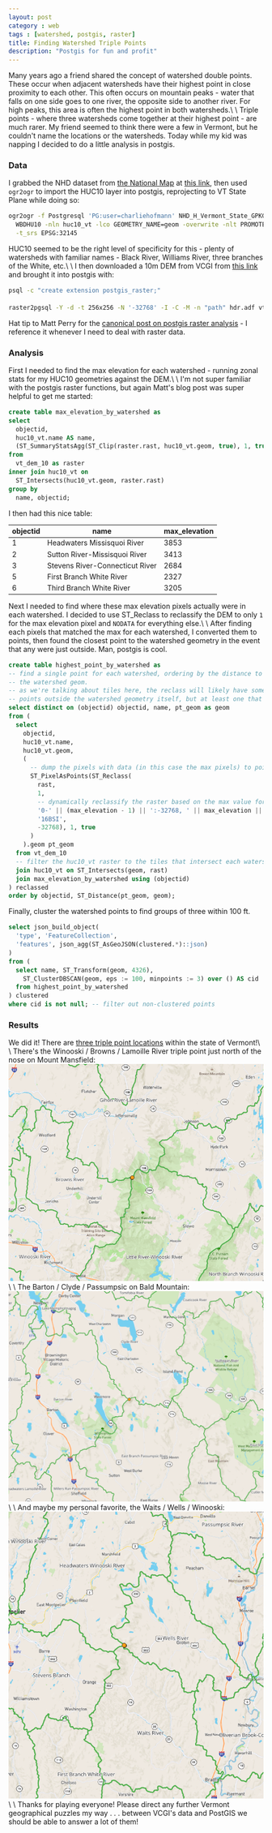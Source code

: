 ```yaml
---
layout: post
category : web
tags : [watershed, postgis, raster]
title: Finding Watershed Triple Points
description: "Postgis for fun and profit"
---
```


Many years ago a friend shared the concept of watershed double points. These occur when adjacent watersheds have their highest point in close proximity to each other. This often occurs on mountain peaks - water that falls on one side goes to one river, the opposite side to another river. For high peaks, this area is often the highest point in both watersheds.\\
\\
Triple points - where three watersheds come together at their highest point - are much rarer. My friend seemed to think there were a few in Vermont, but he couldn't name the locations or the watersheds. Today while my kid was napping I decided to do a little analysis in postgis.

### Data

I grabbed the NHD dataset from [the National Map](https://www.usgs.gov/programs/national-geospatial-program/national-map) at [this link](https://prd-tnm.s3.amazonaws.com/StagedProducts/Hydrography/NHD/State/GPKG/NHD_H_Vermont_State_GPKG.zip), then used `ogr2ogr` to import the HUC10 layer into postgis, reprojecting to VT State Plane while doing so:

```bash
ogr2ogr -f Postgresql 'PG:user=charliehofmann' NHD_H_Vermont_State_GPKG.gpkg \
  WBDHU10 -nln huc10_vt -lco GEOMETRY_NAME=geom -overwrite -nlt PROMOTE_TO_MULTI \
  -t_srs EPSG:32145
```

HUC10 seemed to be the right level of specificity for this - plenty of watersheds with familiar names - Black River, Williams River, three branches of the White, etc.\\
\\
I then downloaded a 10m DEM from VCGI from [this link](https://maps.vcgi.vermont.gov/gisdata/vcgi/packaged_zips/ElevationDEM_DEM10M/_ALL_ElevationDEM_DEM10m.zip) and brought it into postgis with:

```bash
psql -c "create extension postgis_raster;"

raster2pgsql -Y -d -t 256x256 -N '-32768' -I -C -M -n "path" hdr.adf vt_dem_10 | psql
```

Hat tip to Matt Perry for the [canonical post on postgis raster analysis](https://www.perrygeo.com/zonal-stats-with-postgis-rasters-part-2.html) - I reference it whenever I need to deal with raster data.

### Analysis

First I needed to find the max elevation for each watershed - running zonal stats for my HUC10 geometries against the DEM.\\
\\
I'm not super familiar with the postgis raster functions, but again Matt's blog post was super helpful to get me started:

```sql
create table max_elevation_by_watershed as
select
  objectid,
  huc10_vt.name AS name,
  (ST_SummaryStatsAgg(ST_Clip(raster.rast, huc10_vt.geom, true), 1, true)).max as max_elevation
from
  vt_dem_10 as raster
inner join huc10_vt on
  ST_Intersects(huc10_vt.geom, raster.rast)
group by
  name, objectid;
```

I then had this nice table:

 objectid |                 name                 | max_elevation
----------|--------------------------------------|---------------
        1 | Headwaters Missisquoi River          |          3853
        2 | Sutton River-Missisquoi River        |          3413
        3 | Stevens River-Connecticut River      |          2684
        5 | First Branch White River             |          2327
        6 | Third Branch White River             |          3205


Next I needed to find where these max elevation pixels actually were in each watershed. I decided to use ST_Reclass to reclassify the DEM to only `1` for the max elevation pixel and `NODATA` for everything else.\\
\\
After finding each pixels that matched the max for each watershed, I converted them to points, then found the closest point to the watershed geometry in the event that any were just outside. Man, postgis is cool.

```sql
create table highest_point_by_watershed as
-- find a single point for each watershed, ordering by the distance to
-- the watershed geom.
-- as we're talking about tiles here, the reclass will likely have some
-- points outside the watershed geometry itself, but at least one that intersects
select distinct on (objectid) objectid, name, pt_geom as geom
from (
  select
    objectid,
    huc10_vt.name,
    huc10_vt.geom,
    (
      -- dump the pixels with data (in this case the max pixels) to points
      ST_PixelAsPoints(ST_Reclass(
        rast,
        1,
        -- dynamically reclassify the raster based on the max value for that watershed
        '0-' || (max_elevation - 1) || ':-32768, ' || max_elevation || ':1,' || (max_elevation + 1) || '-10000:-32768',
        '16BSI',
        -32768), 1, true
      )
    ).geom pt_geom
  from vt_dem_10
  -- filter the huc10_vt raster to the tiles that intersect each watershed
  join huc10_vt on ST_Intersects(geom, rast)
  join max_elevation_by_watershed using (objectid)
) reclassed
order by objectid, ST_Distance(pt_geom, geom);
```

Finally, cluster the watershed points to find groups of three within 100 ft.

```sql
select json_build_object(
  'type', 'FeatureCollection',
  'features', json_agg(ST_AsGeoJSON(clustered.*)::json)
)
from (
  select name, ST_Transform(geom, 4326),
    ST_ClusterDBSCAN(geom, eps := 100, minpoints := 3) over () AS cid
  from highest_point_by_watershed
) clustered
where cid is not null; -- filter out non-clustered points
```

### Results

We did it! There are [three triple point locations](http://geojson.io/#data=data:application/json,%7B%22type%22%3A%22FeatureCollection%22%2C%22features%22%3A%5B%7B%22type%22%3A%22Feature%22%2C%22geometry%22%3A%7B%22type%22%3A%22Point%22%2C%22coordinates%22%3A%5B-71.988277192%2C44.766335462%5D%7D%2C%22properties%22%3A%7B%22name%22%3A%22East%20Branch%20Passumpsic%20River%22%2C%22cid%22%3A0%7D%7D%2C%7B%22type%22%3A%22Feature%22%2C%22geometry%22%3A%7B%22type%22%3A%22Point%22%2C%22coordinates%22%3A%5B-72.325460493%2C44.206322108%5D%7D%2C%22properties%22%3A%7B%22name%22%3A%22Waits%20River%22%2C%22cid%22%3A1%7D%7D%2C%7B%22type%22%3A%22Feature%22%2C%22geometry%22%3A%7B%22type%22%3A%22Point%22%2C%22coordinates%22%3A%5B-72.324960025%2C44.206321341%5D%7D%2C%22properties%22%3A%7B%22name%22%3A%22Wells%20River%22%2C%22cid%22%3A1%7D%7D%2C%7B%22type%22%3A%22Feature%22%2C%22geometry%22%3A%7B%22type%22%3A%22Point%22%2C%22coordinates%22%3A%5B-71.988276397%2C44.766425448%5D%7D%2C%22properties%22%3A%7B%22name%22%3A%22Clyde%20River%22%2C%22cid%22%3A0%7D%7D%2C%7B%22type%22%3A%22Feature%22%2C%22geometry%22%3A%7B%22type%22%3A%22Point%22%2C%22coordinates%22%3A%5B-71.988529822%2C44.766336593%5D%7D%2C%22properties%22%3A%7B%22name%22%3A%22Barton%20River%22%2C%22cid%22%3A0%7D%7D%2C%7B%22type%22%3A%22Feature%22%2C%22geometry%22%3A%7B%22type%22%3A%22Point%22%2C%22coordinates%22%3A%5B-72.815345908%2C44.543146855%5D%7D%2C%22properties%22%3A%7B%22name%22%3A%22Browns%20River%22%2C%22cid%22%3A2%7D%7D%2C%7B%22type%22%3A%22Feature%22%2C%22geometry%22%3A%7B%22type%22%3A%22Point%22%2C%22coordinates%22%3A%5B-72.814343103%2C44.543869569%5D%7D%2C%22properties%22%3A%7B%22name%22%3A%22Little%20River-Winooski%20River%22%2C%22cid%22%3A2%7D%7D%2C%7B%22type%22%3A%22Feature%22%2C%22geometry%22%3A%7B%22type%22%3A%22Point%22%2C%22coordinates%22%3A%5B-72.325960168%2C44.206592869%5D%7D%2C%22properties%22%3A%7B%22name%22%3A%22Headwaters%20Winooski%20River%22%2C%22cid%22%3A1%7D%7D%2C%7B%22type%22%3A%22Feature%22%2C%22geometry%22%3A%7B%22type%22%3A%22Point%22%2C%22coordinates%22%3A%5B-72.814467971%2C44.543689238%5D%7D%2C%22properties%22%3A%7B%22name%22%3A%22Gihon%20River-Lamoille%20River%22%2C%22cid%22%3A2%7D%7D%5D%7D) within the state of Vermont!\\
\\
There's the Winooski / Browns / Lamoille River triple point just north of the nose on Mount Mansfield:
![](/images/winooski_browns_lamoille.png)\\
\\
The Barton / Clyde / Passumpsic on Bald Mountain:
![](/images/barton_clyde_passumpsic.png)\\
\\
And maybe my personal favorite, the Waits / Wells / Winooski:
![](/images/waits_wells_winooski.png)\\
\\
Thanks for playing everyone! Please direct any further Vermont geographical puzzles my way . . . between VCGI's data and PostGIS we should be able to answer a lot of them!
